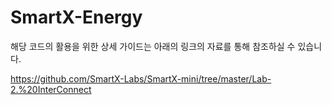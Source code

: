 # SmartX-Energy

해당 코드의 활용을 위한 상세 가이드는 아래의 링크의 자료를 통해 참조하실 수 있습니다.

https://github.com/SmartX-Labs/SmartX-mini/tree/master/Lab-2.%20InterConnect
